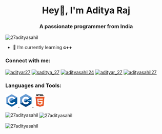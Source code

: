 <h1 align="center">Hey👋, I'm Aditya Raj</h1>
<h3 align="center">A passionate programmer from India</h3>

<p align="left"> <img src="https://komarev.com/ghpvc/?username=27adityasahil&label=Profile%20views&color=0e75b6&style=flat" alt="27adityasahil" /> </p>

- 🌱 I’m currently learning **c++**

<h3 align="left">Connect with me:</h3>
<p align="left">
<a href="https://linkedin.com/in/adityar27" target="blank"><img align="center" src="https://raw.githubusercontent.com/rahuldkjain/github-profile-readme-generator/master/src/images/icons/Social/linked-in-alt.svg" alt="adityar27" height="30" width="40" /></a>
<a href="https://instagram.com/saditya_27" target="blank"><img align="center" src="https://raw.githubusercontent.com/rahuldkjain/github-profile-readme-generator/master/src/images/icons/Social/instagram.svg" alt="saditya_27" height="30" width="40" /></a>
<a href="https://www.hackerrank.com/adityasahil24" target="blank"><img align="center" src="https://raw.githubusercontent.com/rahuldkjain/github-profile-readme-generator/master/src/images/icons/Social/hackerrank.svg" alt="adityasahil24" height="30" width="40" /></a>
<a href="https://www.leetcode.com/adityar_27" target="blank"><img align="center" src="https://raw.githubusercontent.com/rahuldkjain/github-profile-readme-generator/master/src/images/icons/Social/leet-code.svg" alt="adityar_27" height="30" width="40" /></a>
<a href="https://auth.geeksforgeeks.org/user/adityasahil27" target="blank"><img align="center" src="https://raw.githubusercontent.com/rahuldkjain/github-profile-readme-generator/master/src/images/icons/Social/geeks-for-geeks.svg" alt="adityasahil27" height="30" width="40" /></a>
</p>

<h3 align="left">Languages and Tools:</h3>
<p align="left"> <a href="https://www.cprogramming.com/" target="_blank" rel="noreferrer"> <img src="https://raw.githubusercontent.com/devicons/devicon/master/icons/c/c-original.svg" alt="c" width="40" height="40"/> </a> <a href="https://www.w3schools.com/cpp/" target="_blank" rel="noreferrer"> <img src="https://raw.githubusercontent.com/devicons/devicon/master/icons/cplusplus/cplusplus-original.svg" alt="cplusplus" width="40" height="40"/> </a> <a href="https://www.w3.org/html/" target="_blank" rel="noreferrer"> <img src="https://raw.githubusercontent.com/devicons/devicon/master/icons/html5/html5-original-wordmark.svg" alt="html5" width="40" height="40"/> </a> </p>

<p><img align="left" src="https://github-readme-stats.vercel.app/api/top-langs?username=27adityasahil&show_icons=true&locale=en&layout=compact" alt="27adityasahil" /></p>

<p>&nbsp;<img align="center" src="https://github-readme-stats.vercel.app/api?username=27adityasahil&show_icons=true&locale=en" alt="27adityasahil" /></p>

<p><img align="center" src="https://github-readme-streak-stats.herokuapp.com/?user=27adityasahil&" alt="27adityasahil" /></p>
